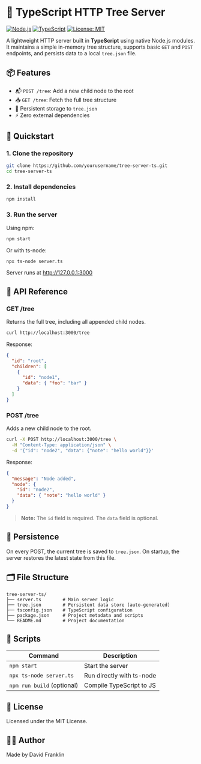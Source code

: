 # 🌳 TypeScript HTTP Tree Server

[![Node.js](https://img.shields.io/badge/Node.js-18.x-brightgreen.svg)](https://nodejs.org)
[![TypeScript](https://img.shields.io/badge/TypeScript-5.x-blue.svg)](https://www.typescriptlang.org/)
[![License: MIT](https://img.shields.io/badge/License-MIT-yellow.svg)](LICENSE)

A lightweight HTTP server built in **TypeScript** using native Node.js modules. It maintains a simple in-memory tree structure, supports basic `GET` and `POST` endpoints, and persists data to a local `tree.json` file.

## 📦 Features

- 📬 `POST /tree`: Add a new child node to the root
- 📥 `GET /tree`: Fetch the full tree structure
- 💾 Persistent storage to `tree.json`
- ⚡️ Zero external dependencies

## 🚀 Quickstart

### 1. Clone the repository

```bash
git clone https://github.com/yourusername/tree-server-ts.git
cd tree-server-ts
```

### 2. Install dependencies

```bash
npm install
```

### 3. Run the server

Using npm:

```bash
npm start
```

Or with ts-node:

```bash
npx ts-node server.ts
```

Server runs at http://127.0.0.1:3000

## 📡 API Reference

### GET /tree

Returns the full tree, including all appended child nodes.

```bash
curl http://localhost:3000/tree
```

Response:

```json
{
  "id": "root",
  "children": [
    {
      "id": "node1",
      "data": { "foo": "bar" }
    }
  ]
}
```

### POST /tree

Adds a new child node to the root.

```bash
curl -X POST http://localhost:3000/tree \
  -H "Content-Type: application/json" \
  -d '{"id": "node2", "data": {"note": "hello world"}}'
```

Response:

```json
{
  "message": "Node added",
  "node": {
    "id": "node2",
    "data": { "note": "hello world" }
  }
}
```

> **Note:** The `id` field is required. The `data` field is optional.

## 💾 Persistence

On every POST, the current tree is saved to `tree.json`. On startup, the server restores the latest state from this file.

## 🗂 File Structure

```
tree-server-ts/
├── server.ts        # Main server logic
├── tree.json        # Persistent data store (auto-generated)
├── tsconfig.json    # TypeScript configuration
├── package.json     # Project metadata and scripts
└── README.md        # Project documentation
```

## 🔧 Scripts

| Command | Description |
|---------|-------------|
| `npm start` | Start the server |
| `npx ts-node server.ts` | Run directly with ts-node |
| `npm run build` (optional) | Compile TypeScript to JS |


## 📄 License

Licensed under the MIT License.

## 🧑‍💻 Author

Made by David Franklin
